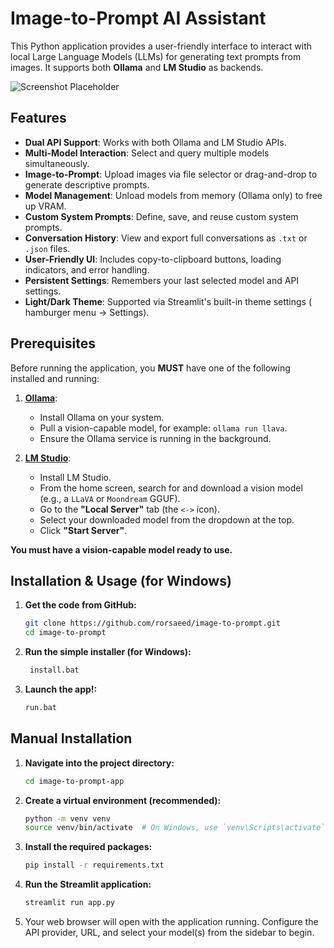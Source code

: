 # Image-to-Prompt AI Assistant

This Python application provides a user-friendly interface to interact with local Large Language Models (LLMs) for generating text prompts from images. It supports both **Ollama** and **LM Studio** as backends.

![Screenshot Placeholder](https://github.com/user-attachments/assets/f3775242-51e7-4192-8653-0d5b0fa1b3bf)

## Features

- **Dual API Support**: Works with both Ollama and LM Studio APIs.
- **Multi-Model Interaction**: Select and query multiple models simultaneously.
- **Image-to-Prompt**: Upload images via file selector or drag-and-drop to generate descriptive prompts.
- **Model Management**: Unload models from memory (Ollama only) to free up VRAM.
- **Custom System Prompts**: Define, save, and reuse custom system prompts.
- **Conversation History**: View and export full conversations as `.txt` or `.json` files.
- **User-Friendly UI**: Includes copy-to-clipboard buttons, loading indicators, and error handling.
- **Persistent Settings**: Remembers your last selected model and API settings.
- **Light/Dark Theme**: Supported via Streamlit's built-in theme settings ( hamburger menu -> Settings).

## Prerequisites

Before running the application, you **MUST** have one of the following installed and running:

1.  **[Ollama](https://ollama.com/)**:
    -   Install Ollama on your system.
    -   Pull a vision-capable model, for example: `ollama run llava`.
    -   Ensure the Ollama service is running in the background.

2.  **[LM Studio](https://lmstudio.ai/)**:
    -   Install LM Studio.
    -   From the home screen, search for and download a vision model (e.g., a `LLaVA` or `Moondream` GGUF).
    -   Go to the **"Local Server"** tab (the `<->` icon).
    -   Select your downloaded model from the dropdown at the top.
    -   Click **"Start Server"**.

**You must have a vision-capable model ready to use.**

## Installation & Usage (for Windows)

1.  **Get the code from GitHub:**
    ```bash
    git clone https://github.com/rorsaeed/image-to-prompt.git
    cd image-to-prompt
    ```

2.  **Run the simple installer (for Windows):**
    ```bash
     install.bat
    ```

3.  **Launch the app!:**
    ```bash
    run.bat
    ```

## Manual Installation

1.  **Navigate into the project directory:**
    ```bash
    cd image-to-prompt-app
    ```

2.  **Create a virtual environment (recommended):**
    ```bash
    python -m venv venv
    source venv/bin/activate  # On Windows, use `venv\Scripts\activate`
    ```

3.  **Install the required packages:**
    ```bash
    pip install -r requirements.txt
    ```

4.  **Run the Streamlit application:**
    ```bash
    streamlit run app.py
    ```

5.  Your web browser will open with the application running. Configure the API provider, URL, and select your model(s) from the sidebar to begin.
